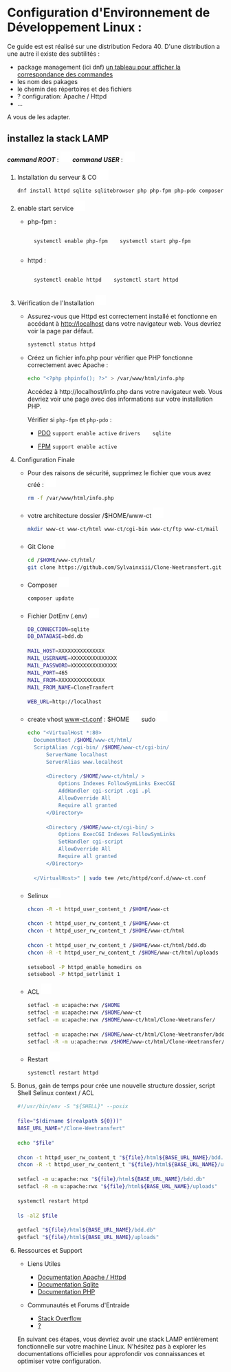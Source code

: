 # Configuration d'Environnement de Développement Linux :

Ce guide est est réalisé sur une distribution Fedora 40.
D'une distribution a une autre il existe des subtilités :

- package management (ici dnf) [un tableau pour afficher la correspondance des commandes](https://wiki.archlinux.org/title/Pacman/Rosetta)
- les nom des pakages
- le chemin des répertoires et des fichiers 
- ? configuration: Apache / Httpd
- ...

A vous de les adapter.

## installez la stack LAMP

***command ROOT*** : ![command ROOT](../../assets/command_red.svg) ***command USER*** : ![command USER](../../assets/command_green.svg)

1. Installation du serveur & CO ![command ROOT](../../assets/command_red.svg)

    ```sh
    dnf install httpd sqlite sqlitebrowser php php-fpm php-pdo composer git
    ```

1. enable start service ![command ROOT](../../assets/command_red.svg)

    * php-fpm : 

      <div style="display: flex; gap: 1em">
      <div>

        ```sh
          systemctl enable php-fpm
        ```
      </div>
      <div>
      
        ```sh
          systemctl start php-fpm
        ```

      </div>
      </div>

    * httpd : 

      <div style="display: flex; gap: 1em">
      <div>

        ```sh
          systemctl enable httpd
        ```
      </div>
      <div>
      
        ```sh
          systemctl start httpd
        ```

      </div>
      </div>

1. Vérification de l'Installation ![command ROOT](../../assets/command_red.svg)

    * Assurez-vous que Httpd est correctement installé et fonctionne en accédant à [http://localhost](http://localhost) dans votre navigateur web. Vous devriez voir la page par défaut.

        ```sh
        systemctl status httpd
        ```

    * Créez un fichier info.php pour vérifier que PHP fonctionne correctement avec Apache :

        ```sh
        echo "<?php phpinfo(); ?>" > /var/www/html/info.php
        ```
 
      Accédez à http://localhost/info.php dans votre navigateur web. Vous devriez voir une page avec des informations sur votre installation PHP.

      Vérifier si `php-fpm` et `php-pdo` : 

      * [PDO](http://localhost/info.php#module_pdo) `support enable active` `drivers	sqlite`

      * [FPM](http://localhost/info.php#module_cgi-fcgi) `support enable active`

1. Configuration Finale

    * Pour des raisons de sécurité, supprimez le fichier que vous avez créé : ![command ROOT](../../assets/command_red.svg)


        ```sh
        rm -f /var/www/html/info.php
        ```

    * votre architecture dossier /$HOME/www-ct ![command USER](../../assets/command_green.svg)

        ```sh
        mkdir www-ct www-ct/html www-ct/cgi-bin www-ct/ftp www-ct/mail
        ```

    * Git Clone ![command USER](../../assets/command_green.svg)

      ```sh
      cd /$HOME/www-ct/html/
      git clone https://github.com/Sylvainxiii/Clone-Weetransfert.git .
      ```

    * Composer ![command USER](../../assets/command_green.svg)

      ```sh
      composer update
      ```

    * Fichier DotEnv (.env) ![command USER](../../assets/command_green.svg)

      ```sh
      DB_CONNECTION=sqlite
      DB_DATABASE=bdd.db

      MAIL_HOST=XXXXXXXXXXXXXXX
      MAIL_USERNAME=XXXXXXXXXXXXXXX
      MAIL_PASSWORD=XXXXXXXXXXXXXXX
      MAIL_PORT=465
      MAIL_FROM=XXXXXXXXXXXXXXX
      MAIL_FROM_NAME=CloneTranfert

      WEB_URL=http://localhost
      ```

    * create vhost www-ct.conf : $HOME![command USER](../../assets/command_green.svg) sudo ![command ROOT](../../assets/command_red.svg)

        ```sh
        echo "<VirtualHost *:80>
          DocumentRoot /$HOME/www-ct/html/
          ScriptAlias /cgi-bin/ /$HOME/www-ct/cgi-bin/
              ServerName localhost
              ServerAlias www.localhost

              <Directory /$HOME/www-ct/html/ >
                  Options Indexes FollowSymLinks ExecCGI
                  AddHandler cgi-script .cgi .pl
                  AllowOverride All
                  Require all granted
              </Directory>

              <Directory /$HOME/www-ct/cgi-bin/ >
                  Options ExecCGI Indexes FollowSymLinks
                  SetHandler cgi-script
                  AllowOverride All
                  Require all granted
              </Directory>

          </VirtualHost>" | sudo tee /etc/httpd/conf.d/www-ct.conf

        ```

    * Selinux ![command ROOT](../../assets/command_red.svg)

      ```sh
      chcon -R -t httpd_user_content_t /$HOME/www-ct

      chcon -t httpd_user_rw_content_t /$HOME/www-ct
      chcon -t httpd_user_rw_content_t /$HOME/www-ct/html

      chcon -t httpd_user_rw_content_t /$HOME/www-ct/html/bdd.db
      chcon -R -t httpd_user_rw_content_t /$HOME/www-ct/html/uploads
      
      setsebool -P httpd_enable_homedirs on
      setsebool -P httpd_setrlimit 1
      ```

    * ACL ![command USER](../../assets/command_green.svg)

      ```sh
      setfacl -m u:apache:rwx /$HOME
      setfacl -m u:apache:rwx /$HOME/www-ct
      setfacl -m u:apache:rwx /$HOME/www-ct/html/Clone-Weetransfer/

      setfacl -m u:apache:rwx /$HOME/www-ct/html/Clone-Weetransfer/bdd.db
      setfacl -R -m u:apache:rwx /$HOME/www-ct/html/Clone-Weetransfer/uploads
      ```

    * Restart ![command ROOT](../../assets/command_red.svg)

      ```sh
      systemctl restart httpd
      ```

1. Bonus, gain de temps pour crée une nouvelle structure dossier, script Shell Selinux context / ACL

    ```sh
    #!/usr/bin/env -S "${SHELL}" --posix

    file="$(dirname $(realpath ${0}))"
    BASE_URL_NAME="/Clone-Weetransfert"

    echo "$file"

    chcon -t httpd_user_rw_content_t "${file}/html${BASE_URL_NAME}/bdd.db"
    chcon -R -t httpd_user_rw_content_t "${file}/html${BASE_URL_NAME}/uploads"

    setfacl -m u:apache:rwx "${file}/html${BASE_URL_NAME}/bdd.db"
    setfacl -R -m u:apache:rwx "${file}/html${BASE_URL_NAME}/uploads"

    systemctl restart httpd

    ls -alZ $file

    getfacl "${file}/html${BASE_URL_NAME}/bdd.db"
    getfacl "${file}/html${BASE_URL_NAME}/uploads"
    ```

1. Ressources et Support
    * Liens Utiles
      * [Documentation Apache / Httpd](https://httpd.apache.org/docs/)
      * [Documentation Sqlite](https://sqlite.org/docs.html)
      * [Documentation PHP](https://www.php.net/docs.php)

    * Communautés et Forums d'Entraide
      * [Stack Overflow](https://stackoverflow.com/)
      * [?](#)

    En suivant ces étapes, vous devriez avoir une stack LAMP entièrement fonctionnelle sur votre machine Linux. N'hésitez pas à explorer les documentations officielles pour approfondir vos connaissances et optimiser votre configuration.
